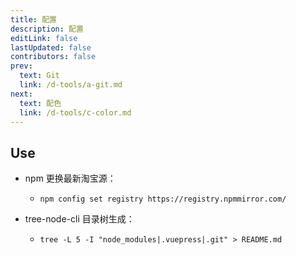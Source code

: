 ```yaml
---
title: 配置
description: 配置
editLink: false
lastUpdated: false
contributors: false
prev:
  text: Git
  link: /d-tools/a-git.md
next:
  text: 配色
  link: /d-tools/c-color.md
---
```


## Use

- npm 更换最新淘宝源：
  - `npm config set registry https://registry.npmmirror.com/`

- tree-node-cli 目录树生成：
  - `tree -L 5 -I "node_modules|.vuepress|.git" > README.md`
